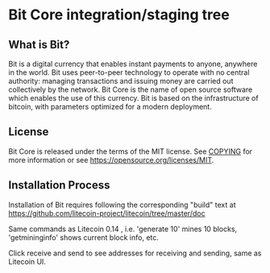 Bit Core integration/staging tree
=====================================


What is Bit?
----------------

Bit is a digital currency that enables instant payments to
anyone, anywhere in the world. Bit uses peer-to-peer technology to operate
with no central authority: managing transactions and issuing money are carried
out collectively by the network. Bit Core is the name of open source
software which enables the use of this currency. Bit is based on the infrastructure of bitcoin, with parameters optimized for a modern deployment.


License
-------

Bit Core is released under the terms of the MIT license. See [COPYING](COPYING) for more
information or see https://opensource.org/licenses/MIT.

Installation Process
-------------------

Installation of Bit requires following the corresponding "build" text at
https://github.com/litecoin-project/litecoin/tree/master/doc

Same commands as Litecoin 0.14 , i.e. 'generate 10' mines 10 blocks, 'getmininginfo' shows current block info, etc.

Click receive and send to see addresses for receiving and sending, same as Litecoin UI.

